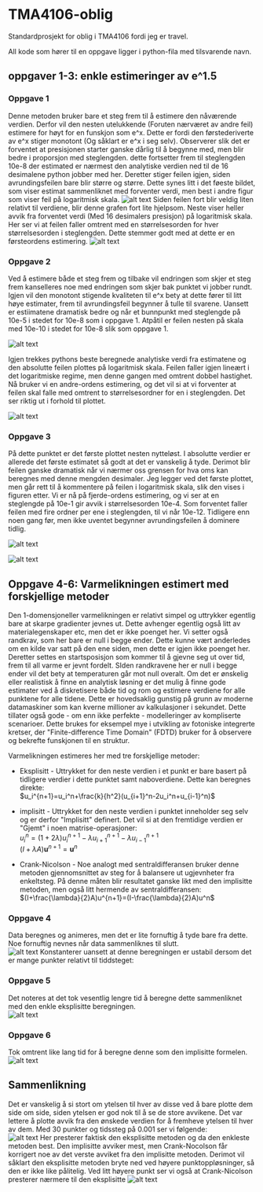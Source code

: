 # TMA4106-oblig
Standardprosjekt for oblig i TMA4106 fordi jeg er travel.

All kode som hører til en oppgave ligger i python-fila med tilsvarende navn.

## oppgaver 1-3: enkle estimeringer av e^1.5

### Oppgave 1

Denne metoden bruker bare et steg frem til å estimere den nåværende verdien. Derfor vil den nesten utelukkende (Foruten nærværet av andre feil) estimere for høyt for en funskjon som e^x. Dette er fordi den førstederiverte av e^x stiger monotont (Og såklart er e^x i seg selv).
Observerer slik det er forventet at presisjonen starter ganske dårlig til å begynne med, men blir bedre i proporsjon med steglengden. dette fortsetter frem til steglengden 10e-8 der estimated er nærmest den analytiske verdien ned til de 16 desimalene python jobber med her. Deretter stiger feilen igjen, siden avrundingsfeilen bare blir større og større. Dette synes litt i det føeste bildet, som viser estimat sammenliknet med forventer verdi, men best i andre figur som viser feil på logaritmisk skala.
![alt text](https://github.com/SimonEideHubs/TMA4106-oblig/blob/master/oppg1_1.png?raw=true)
Siden feilen fort blir veldig liten relativt til verdiene, blir denne grafen fort lite hjelpsom. Neste viser heller avvik fra forventet verdi (Med 16 desimalers presisjon) på logaritmisk skala. Her ser vi at feilen faller omtrent med en størrelsesorden for hver størrelsesorden i steglengden. Dette stemmer godt med at dette er en førsteordens estimering.
![alt text](https://github.com/SimonEideHubs/TMA4106-oblig/blob/master/oppg1_2.png?raw=true)


### Oppgave 2

Ved å estimere både et steg frem og tilbake vil endringen som skjer et steg frem kanselleres noe med endringen som skjer bak punktet vi jobber rundt. Igjen vil den monotont stigende kvaliteten til e^x bety at dette fører til litt høye estimater, frem til avrundingsfeil begynner å tulle til svarene. Uansett er estiimatene dramatisk bedre og når et bunnpunkt med steglengde på 10e-5 i stedet for 10e-8 som i oppgave 1. Atpåtil er feilen nesten på skala med 10e-10 i stedet for 10e-8 slik som oppgave 1.

![alt text](https://github.com/SimonEideHubs/TMA4106-oblig/blob/master/oppg2_1.png?raw=true)

Igjen trekkes pythons beste beregnede analytiske verdi fra estimatene og den absolutte feilen plottes på logaritmisk skala. Feilen faller igjen lineært i det logaritmiske regime, men denne gangen med omtrent dobbel hastighet. Nå bruker vi en andre-ordens estimering, og det vil si at vi forventer at feilen skal falle med omtrent to størrelsesordner for en i steglengden. Det ser riktig ut i forhold til plottet.

![alt text](https://github.com/SimonEideHubs/TMA4106-oblig/blob/master/oppg2_2.png?raw=true)

### Oppgave 3

På dette punktet er det første plottet nesten nytteløst. I absolutte verdier er allerede det første estimatet så godt at det er vanskelig å tyde. Derimot blir feilen ganske dramatisk når vi nærmer oss grensen for hva oms kan beregnes med denne mengden desimaler. Jeg legger ved det første plottet, men går rett til å kommentere på feilen i logaritmisk skala, slik den vises i figuren etter. Vi er nå på fjerde-ordens estimering, og vi ser at en steglengde på 10e-1 gir avvik i størrelsesorden 10e-4. Som forventet faller feilen med fire ordner per ene i steglengden, til vi når 10e-12. Tidligere enn noen gang før, men ikke uventet begynner avrundingsfeilen å dominere tidlig.

![alt text](https://github.com/SimonEideHubs/TMA4106-oblig/blob/master/oppg3_1.png?raw=true)

![alt text](https://github.com/SimonEideHubs/TMA4106-oblig/blob/master/oppg3_2.png?raw=true)

## Oppgave 4-6: Varmelikningen estimert med forskjellige metoder

Den 1-domensjoneller varmelikningen er relativt simpel og uttrykker egentlig bare at skarpe gradienter jevnes ut. Dette avhenger egentlig også litt av materialegenskaper etc, men det er ikke poenget her. Vi setter også randkrav, som her bare er null i begge ender. Dette kunne vært anderledes om en kilde var satt på den ene siden, men dette er igjen ikke poenget her. Deretter settes en startsposisjon som kommer til å gjevne seg ut over tid, frem til all varme er jevnt fordelt. SIden randkravene her er null i begge ender vil det bety at temperaturen går mot null overalt. Om det er ønskelig eller realistisk å finne en analytisk løsning er det mulig å finne gode estimater ved å diskretisere både tid og rom og estimere verdiene for alle punktene for alle tidene. Dette er hovedsaklig gunstig på grunn av moderne datamaskiner som kan kverne millioner av kalkulasjoner i sekundet. Dette tillater også gode - om enn ikke perfekte - modelleringer av kompliserte scenarioer. Dette brukes for eksempel mye i utvikling av fotoniske integrerte kretser, der "Finite-difference Time Domain" (FDTD) bruker for å observere og bekrefte funskjonen til en struktur. 

Varmelikningen estimeres her med tre forskjellige metoder:
- Eksplisitt - Uttrykket for den neste verdien i et punkt er bare basert på tidligere verdier i dette punktet samt naboverdiene. Dette kan beregnes direkte: \
    $u_i^{n+1}=u_i^n+\frac{k}{h^2}(u_{i+1}^n-2u_i^n+u_{i-1}^n)$
  
- implisitt - Uttrykket for den neste verdien i punktet inneholder seg selv og er derfor "Implisitt" definert. Det vil si at den fremtidige verdien er "Gjemt" i noen matrise-operasjoner: \
    $u_i^n = \left(1+2\lambda\right)u_i^{n+1}-\lambda u_{i+1}^{n+1}-\lambda u_{i-1}^{n+1}$ \
    $(I+\lambda A)\mathbf{u}^{n+1}=\mathbf{u}^n$
  
- Crank-Nicolson - Noe analogt med sentraldifferansen bruker denne metoden gjennomsnittet av steg for å balansere ut ugjevnheter fra enkeltsteg. På denne måten blir resultatet ganske likt med den implisitte metoden, men også       litt hermende av sentraldifferansen: \
    $(I+\frac{\lambda}{2}A)u^{n+1}=(I-\frac{\lambda}{2}A)u^n$



### Oppgave 4

Data beregnes og animeres, men det er lite fornuftig å tyde bare fra dette. Noe fornuftig nevnes når data sammenliknes til slutt. \
![alt text](https://github.com/SimonEideHubs/TMA4106-oblig/blob/master/oppg4.gif?raw=true)
Konstanterer uansett at denne beregningen er ustabil dersom det er mange punkter relativt til tiddsteget:


### Oppgave 5
Det noteres at det tok vesentlig lengre tid å beregne dette sammenliknet med den enkle eksplisitte beregningen. \
![alt text](https://github.com/SimonEideHubs/TMA4106-oblig/blob/master/oppg5.gif?raw=true)

### Oppgave 6
Tok omtrent like lang tid for å beregne denne som den implisitte formelen. \
![alt text](https://github.com/SimonEideHubs/TMA4106-oblig/blob/master/oppg6.gif?raw=true)

## Sammenlikning

Det er vanskelig å si stort om ytelsen til hver av disse ved å bare plotte dem side om side, siden ytelsen er god nok til å se de store avvikene. Det var lettere å plotte avvik fra den ønskede verdien for å fremheve ytelsen til hver av dem. Med 30 punkter og tidssteg på 0.001 ser vi følgende: \
![alt text](https://github.com/SimonEideHubs/TMA4106-oblig/blob/master/animation.gif?raw=true)
Her presterer faktisk den eksplisitte metoden og da den enkleste metoden best. Den implisitte avviker mest, men Crank-Nocolson får korrigert noe av det verste avviket fra den implisitte metoden. Derimot vil såklart den eksplisitte metoden bryte ned ved høyere punktoppløsninger, så den er ikke like pålitelig. Ved litt høyere punkt ser vi også at Crank-Nicolson presterer nærmere til den eksplisitte
![alt text](https://github.com/SimonEideHubs/TMA4106-oblig/blob/master/sammenlikning-50.gif?raw=true)
